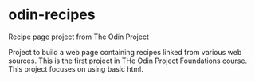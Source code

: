 # odin-recipes
Recipe page project from The Odin Project

Project to build a web page containing recipes linked from various web sources.  This is the first project in THe Odin Project Foundations course.  This project focuses on using basic html.
